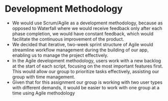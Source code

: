 # Development Methodology
- We would use Scrum/Agile as a development methodology, because as opposed to Waterfall where we would receive feedback only after each phase completion, we would have constant feedback, which would facilitate the continuous improvement of the product.
- We decided that iterative, two-week sprint structure of Agile would streamline workflow management during the building of our app, enabling us to manage the project effectively.
- In the Agile development methodology, users work with a new backlog at the start of each script, focusing on the most important features first. This would allow our group to prioritize tasks effectively, assisting our group with time management.
- Given that for this assignment our group is working with two user types with different demands, it would be easier to work with one group at a time using Agile methodology
